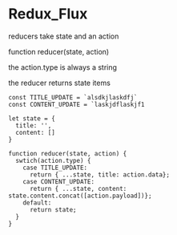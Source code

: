 # Redux_Flux

reducers take state and an action

function reducer(state, action)

the action.type is always a string

the reducer returns state items

```
const TITLE_UPDATE = `alsdkjlaskdfj`
const CONTENT_UPDATE = `laskjdflaskjf1

let state = {
  title: '',
  content: []
}

function reducer(state, action) {
  swtich(action.type) {
    case TITLE_UPDATE:
      return { ...state, title: action.data};
    case CONTENT_UPDATE:
      return { ...state, content: state.content.concat([action.payload])};
    default:
      return state;
  }
}
